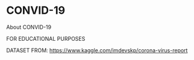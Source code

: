 # CONVID-19
About CONVID-19

FOR EDUCATIONAL PURPOSES

DATASET FROM: https://www.kaggle.com/imdevskp/corona-virus-report